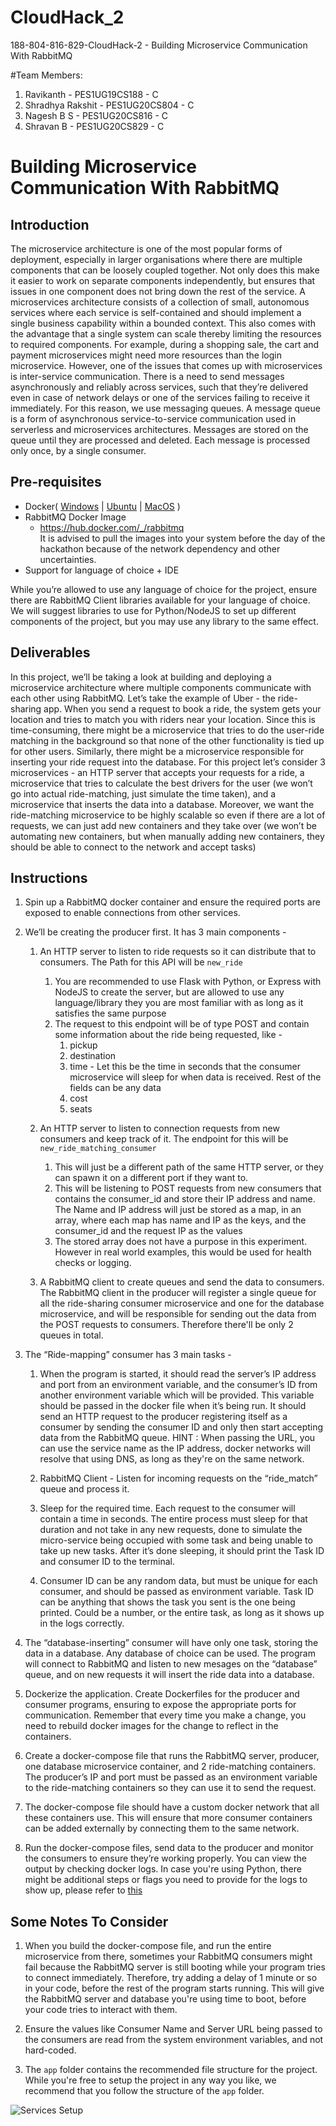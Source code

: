 # CloudHack_2
188-804-816-829-CloudHack-2 - Building Microservice Communication With RabbitMQ

#Team Members:
1. Ravikanth         -  PES1UG19CS188  - C
2. Shradhya Rakshit  -  PES1UG20CS804  - C
3. Nagesh B S        -  PES1UG20CS816  - C
4. Shravan B         -  PES1UG20CS829  - C

# Building Microservice Communication With RabbitMQ

## Introduction

The microservice architecture is one of the most popular forms of deployment, especially in larger organisations where there are multiple components that can be loosely coupled together. Not only does this make it easier to work on separate components independently, but ensures that issues in one component does not bring down the rest of the service. A microservices architecture consists of a collection of small, autonomous services where each service is self-contained and should implement a single business capability within a bounded context. This also comes with the advantage that a single system can scale thereby limiting the resources to required components. For example, during a shopping sale, the cart and payment microservices might need more resources than the login microservice. However, one of the issues that comes up with microservices is inter-service communication. There is a need to send messages asynchronously and reliably across services, such that they’re delivered even in case of network delays or one of the services failing to receive it immediately. For this reason, we use messaging queues. A message queue is a form of asynchronous service-to-service communication used in serverless and microservices architectures. Messages are stored on the queue until they are processed and deleted. Each message is processed only once, by a single consumer.

## Pre-requisites

- Docker( [Windows](https://docs.docker.com/desktop/windows/install/) | [Ubuntu](https://docs.docker.com/engine/install/ubuntu/#:~:text=Install%20from%20a%20package&text=Go%20to%20https%3A%2F%2Fdownload,version%20you%20want%20to%20install) | [MacOS](https://docs.docker.com/desktop/mac/install/) )
- RabbitMQ Docker Image
  - <https://hub.docker.com/_/rabbitmq>  
It is advised to pull the images into your system before the day of the hackathon because of the network dependency and other uncertainties.
- Support for language of choice + IDE

While you’re allowed to use any language of choice for the project, ensure there are RabbitMQ Client libraries available for your language of choice. We will suggest libraries to use for Python/NodeJS to set up different components of the project, but you may use any library to the same effect.

## Deliverables

In this project, we’ll be taking a look at building and deploying a microservice architecture where multiple components communicate with each other using RabbitMQ. Let’s take the example of Uber - the ride-sharing app. When you send a request to book a ride, the system gets your location and tries to match you with riders near your location. Since this is time-consuming, there might be a microservice that tries to do the user-ride matching in the background so that none of the other functionality is tied up for other users. Similarly, there might be a microservice responsible for inserting your ride request into the database. For this project let’s consider 3 microservices - an HTTP server that accepts your requests for a ride, a microservice that tries to calculate the best drivers for the user (we won’t go into actual ride-matching, just simulate the time taken), and a microservice that inserts the data into a database. Moreover, we want the ride-matching microservice to be highly scalable so even if there are a lot of requests, we can just add new containers and they take over (we won’t be automating new containers, but when manually adding new containers, they should be able to connect to the network and accept tasks)

## Instructions

1. Spin up a RabbitMQ docker container and ensure the required ports are exposed to enable connections from other services.

2. We’ll be creating the producer first. It has 3 main components -
	1.  An HTTP server to listen to ride requests so it can distribute that to consumers. The Path for this API will be `new_ride`
		1. You are recommended to use Flask with Python, or Express with NodeJS to create the server, but are allowed to use any language/library they you are most familiar with as long as it satisfies the same purpose
		2. The request to this endpoint will be of type POST and contain some information about the ride being requested, like - 
			1. pickup
			2. destination
			3. time - Let this be the time in seconds that the consumer microservice will sleep for when data is received. Rest of the fields can be any data
			4. cost
			5. seats
		
	2. An HTTP server to listen to connection requests from new consumers and keep track of it. The endpoint for this will be `new_ride_matching_consumer`
		1. This will just be a different path of the same HTTP server, or they can spawn it on a different port if they want to.
		2. This will be listening to POST requests from new consumers that contains the consumer_id and store their IP address and name. The Name and IP address will just be stored as a map, in an array, where each map has name and IP as the keys, and the consumer_id and the request IP as the values
		3. The stored array does not have a purpose in this experiment. However in real world examples, this would be used for health checks or logging.
		   
	3. A RabbitMQ client to create queues and send the data to consumers. The RabbitMQ client in the producer will register a single queue for all the ride-sharing consumer microservice and one for the database microservice, and will be responsible for sending out the data from the POST requests to consumers.  Therefore there'll be only 2 queues in total. 

3. The “Ride-mapping” consumer has 3 main tasks -
	1. When the program is started, it should read the server’s IP address and port from an environment variable, and the consumer’s ID from another environment variable which will be provided. This variable should be passed in the docker file when it’s being run. It should send an HTTP request to the producer registering itself as a consumer by sending the consumer ID and only then start accepting data from the RabbitMQ queue.
	   HINT : When passing the URL, you can use the service name as the IP address, docker networks will resolve that using DNS, as long as they're on the same network. 

	2. RabbitMQ Client - Listen for incoming requests on the “ride_match” queue and process it. 
	   
	3. Sleep for the required time. Each request to the consumer will contain a time in seconds. The entire process must sleep for that duration and not take in any new requests, done to simulate the micro-service being occupied with some task and being unable to take up new tasks. After it’s done sleeping, it should print the Task ID and consumer ID to the terminal.
	   
	4. Consumer ID can be any random data, but must be unique for each consumer, and should be passed as environment variable. Task ID can be anything that shows the task you sent is the one being printed. Could be a number, or the entire task, as long as it shows up in the logs correctly. 
	   
4. The “database-inserting” consumer will have only one task, storing the data in a database. Any database of choice can be used. The program will connect to RabbitMQ and listen to new mesages on the “database” queue, and on new requests it will insert the ride data into a database.
 
5. Dockerize the application. Create Dockerfiles for the producer and consumer programs, ensuring to expose the appropriate ports for communication. Remember that every time you make a change, you need to rebuild docker images for the change to reflect in the containers.

6. Create a docker-compose file that runs the RabbitMQ server, producer, one database microservice container, and 2 ride-matching containers. The producer’s IP and port must be passed as an environment variable to the ride-matching containers so they can use it to send the request.

7. The docker-compose file should have a custom docker network that all these containers use. This will ensure that more consumer containers can be added externally by connecting them to the same network.

8. Run the docker-compose files, send data to the producer and monitor the consumers to ensure they’re working properly. You can view the output by checking docker logs. In case you're using Python, there might be additional steps or flags you need to provide for the logs to show up, please refer to [this](https://stackoverflow.com/questions/29663459/python-app-does-not-print-anything-when-running-detached-in-docker)


## Some Notes To Consider
1. When you build the docker-compose file, and run the entire microservice from there, sometimes your RabbitMQ consumers might fail because the RabbitMQ server is still booting while your program tries to connect immediately. Therefore, try adding a delay of 1 minute or so in your code, before the rest of the program starts running. This will give the RabbitMQ server and database you're using time to boot, before your code tries to interact with them. 

2. Ensure the values like Consumer Name and Server URL being passed to the consumers are read from the system environment variables, and not hard-coded.

3. The `app` folder contains the recommended file structure for the project. While you're free to setup the project in any way you like, we recommend that you follow the structure of the `app` folder.


![Services Setup](ServicesSetup.png)
